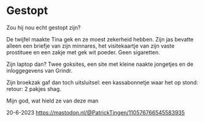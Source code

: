 # Gestopt

Zou hij nou echt gestopt zijn? 

De twijfel maakte Tina gek en ze moest zekerheid hebben. Zijn jas bevatte alleen een briefje van zijn minnares, het visitekaartje van zijn vaste prostituee en een zakje met gek wit poeder. Geen sigaretten. 

Zijn laptop dan? Twee goksites, een site met kleine naakte jongetjes en de inloggegevens van Grindr. 

Zijn broekzak gaf dan toch uitsluitsel: een kassabonnetje waar het op stond: retour: 2 pakjes shag. 

Mijn god, wat hield ze van deze man

20-6-2023
https://mastodon.nl/@PatrickTingen/110576766545583935